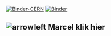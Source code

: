[![Binder-CERN](https://mybinder.org/badge_logo.svg)](https://mybinder.org/v2/gh/lexgr/bfys-binder-pyhep/main?filepath=notebook.ipynb)
[![Binder](https://mybinder.org/badge_logo.svg)](https://mybinder.org/v2/gh/lexgr/bfys-binder-pyhep/main?filepath=notebook.ipynb)
## ![arrowleft](https://images.all-free-download.com/images/graphiclarge/green_left_arrow_104.jpg) Marcel klik hier
